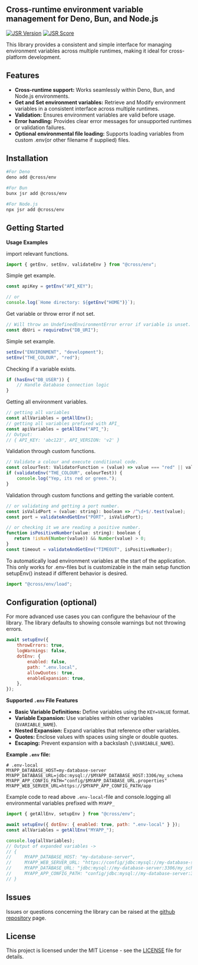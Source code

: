## Cross-runtime environment variable management for Deno, Bun, and Node.js

[![JSR Version](https://jsr.io/badges/@cross/env?v=0.2.4)](https://jsr.io/@cross/env)
[![JSR Score](https://jsr.io/badges/@cross/env/score?v=0.2.4)](https://jsr.io/@cross/env/score)

This library provides a consistent and simple interface for managing environment variables across multiple runtimes,
making it ideal for cross-platform development.

## Features

- **Cross-runtime support:** Works seamlessly within Deno, Bun, and Node.js environments.
- **Get and Set environment variables:** Retrieve and Modify environment variables in a consistent interface across
  multiple runtimes.
- **Validation:** Ensures environment variables are valid before usage.
- **Error handling:** Provides clear error messages for unsupported runtimes or validation failures.
- **Optional environmental file loading:** Supports loading variables from custom .env(or other filename if supplied)
  files.

## Installation

```bash
#For Deno
deno add @cross/env

#For Bun
bunx jsr add @cross/env

#For Node.js
npx jsr add @cross/env
```

## Getting Started

**Usage Examples**

import relevant functions.

```javascript
import { getEnv, setEnv, validateEnv } from "@cross/env";
```

Simple get example.

```javascript
const apiKey = getEnv("API_KEY");

// or
console.log(`Home directory: ${getEnv("HOME")}`);
```

Get variable or throw error if not set.

```javascript
// Will throw an UndefinedEnvironmentError error if variable is unset.
const dbUri = requireEnv("DB_URI");
```

Simple set example.

```javascript
setEnv("ENVIRONMENT", "development");
setEnv("THE_COLOUR", "red");
```

Checking if a variable exists.

```javascript
if (hasEnv("DB_USER")) {
    // Handle database connection logic
}
```

Getting all environment variables.

```javascript
// getting all variables
const allVariables = getAllEnv();
// getting all variables prefixed with API_
const apiVariables = getAllEnv("API_");
// Output:
// { API_KEY: 'abc123', API_VERSION: 'v2' }
```

Validation through custom functions.

```javascript
// Validate a colour and execute conditional code.
const colourTest: ValidatorFunction = (value) => value === "red" || value === "green"; 
if (validateEnv("THE_COLOUR", colourTest)) {
    console.log("Yep, its red or green.");
}
```

Validation through custom functions and getting the variable content.

```javascript
// or validating and getting a port number.
const isValidPort = (value: string): boolean => /^\d+$/.test(value);
const port = validateAndGetEnv("PORT", isValidPort);

// or checking it we are reading a positive number.
function isPositiveNumber(value: string): boolean {
   return !isNaN(Number(value)) && Number(value) > 0;
}
const timeout = validateAndGetEnv("TIMEOUT", isPositiveNumber);
```

To automatically load environment variables at the start of the application. This only works for .env-files but is
customizable in the main setup function setupEnv() instead if different behavior is desired.

```javascript
import "@cross/env/load";
```

## Configuration (optional)

For more advanced use cases you can configure the behaviour of the library. The library defaults to showing console
warnings but not throwing errors.

```javascript
await setupEnv({
    throwErrors: true,
    logWarnings: false,
    dotEnv: {
        enabled: false,
        path: ".env.local",
        allowQuotes: true,
        enableExpansion: true,
    },
});
```

**Supported `.env` File Features**

- **Basic Variable Definitions:** Define variables using the `KEY=VALUE` format.
- **Variable Expansion:** Use variables within other variables (`$VARIABLE_NAME`).
- **Nested Expansion:** Expand variables that reference other variables.
- **Quotes:** Enclose values with spaces using single or double quotes.
- **Escaping:** Prevent expansion with a backslash (`\$VARIABLE_NAME`).

**Example `.env` file:**

```
# .env-local
MYAPP_DATABASE_HOST=my-database-server
MYAPP_DATABASE_URL=jdbc:mysql://$MYAPP_DATABASE_HOST:3306/my_schema
MYAPP_APP_CONFIG_PATH="config/$MYAPP_DATABASE_URL.properties"
MYAPP_WEB_SERVER_URL=https://$MYAPP_APP_CONFIG_PATH/app
```

Example code to read above `.env-local`-file and console.logging all environmental variables prefixed with `MYAPP_`

```javascript
import { getAllEnv, setupEnv } from "@cross/env";

await setupEnv({ dotEnv: { enabled: true, path: ".env-local" } });
const allVariables = getAllEnv("MYAPP_");

console.log(allVariables);
// Output of expanded variables ->
// {
//     MYAPP_DATABASE_HOST: "my-database-server",
//     MYAPP_WEB_SERVER_URL: "https://config/jdbc:mysql://my-database-server:3306/my_schema.properties/app",
//     MYAPP_DATABASE_URL: "jdbc:mysql://my-database-server:3306/my_schema",
//     MYAPP_APP_CONFIG_PATH: "config/jdbc:mysql://my-database-server:3306/my_schema.properties"
// }
```

## Issues

Issues or questions concerning the library can be raised at the
[github repository](https://github.com/cross-org/env/issues) page.

## License

This project is licensed under the MIT License - see the [LICENSE](LICENSE) file for details.

